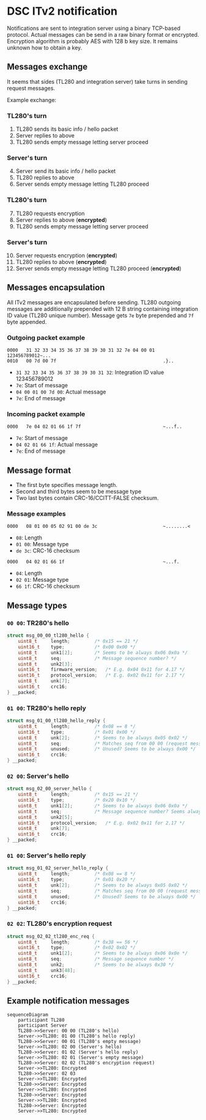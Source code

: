 # DSC ITv2 notification

Notifications are sent to integration server using a binary TCP-based protocol.
Actual messages can be send in a raw binary format or encrypted.
Encryption algorithm is probably AES with 128 b key size.
It remains unknown how to obtain a key.

## Messages exchange

It seems that sides (TL280 and integration server) take turns in sending request messages.

Example exchange:

### TL280's turn

1. TL280 sends its basic info / hello packet
2. Server replies to above
3. TL280 sends empty message letting server proceed

### Server's turn

4. Server send its basic info / hello packet
5. TL280 replies to above
6. Server sends empty message letting TL280 proceed

### TL280's turn

7. TL280 requests encryption
8. Server replies to above (**encrypted**)
9. TL280 sends empty message letting server proceed

### Server's turn

10. Server requests encryption (**encrypted**)
11. TL280 replies to above (**encrypted**)
12. Server sends empty message letting TL280 proceed (**encrypted**)

## Messages encapsulation

All ITv2 messages are encapsulated before sending.
TL280 outgoing messages are additionally prepended with 12 B string containing integration ID value (TL280 unique number).
Message gets `7e` byte prepended and `7f` byte appended.

### Outgoing packet example

```
0000   31 32 33 34 35 36 37 38 39 30 31 32 7e 04 00 01   123456789012~...
0010   00 7d 00 7f                                       .}..
```

* `31 32 33 34 35 36 37 38 39 30 31 32`: Integration ID value 123456789012
* `7e`: Start of message
* `04 00 01 00 7d 00`: Actual message
* `7e`: End of message

### Incoming packet example

```
0000   7e 04 02 01 66 1f 7f                              ~...f..
```

* `7e`: Start of message
* `04 02 01 66 1f`: Actual message
* `7e`: End of message

## Message format

* The first byte specifies message length.
* Second and third bytes seem to be message type
* Two last bytes contain CRC-16/CCITT-FALSE checksum.

### Message examples

```
0000   08 01 00 05 02 91 00 de 3c                        ~........<
```

* `08`: Length
* `01 00`: Message type
* `de 3c`: CRC-16 checksum

```
0000   04 02 01 66 1f                                    ~...f.
```

* `04`: Length
* `02 01`: Message type
* `66 1f`: CRC-16 checksum

## Message types

### `00 00`: TR280's hello

```c
struct msg_00_00_tl280_hello {
	uint8_t		length;			/* 0x15 == 21 */
	uint16_t	type;			/* 0x00 0x00 */
	uint8_t		unk1[2];		/* Seems to be always 0x06 0x0a */
	uint8_t		seq;			/* Message sequence number? */
	uint8_t		unk2[3];
	uint16_t	firmware_version;	/* E.g. 0x04 0x11 for 4.17 */
	uint16_t	protocol_version;	/* E.g. 0x02 0x11 for 2.17 */
	uint8_t		unk[7];
	uint16_t	crc16;
} __packed;
```

### `01 00`: TR280's hello reply

```c
struct msg_01_00_tl280_hello_reply {
	uint8_t		length;			/* 0x08 == 8 */
	uint16_t	type;			/* 0x01 0x00 */
	uint8_t		unk[2];			/* Seems to be always 0x05 0x02 */
	uint8_t		seq;			/* Matches seq from 00 00 (request message sequence number?) */
	uint8_t		unused;			/* Unused? Seems to be always 0x00 */
	uint16_t	crc16;
} __packed;
```

### `02 00`: Server's hello

```c
struct msg_02_00_server_hello {
	uint8_t		length;			/* 0x15 == 21 */
	uint16_t	type;			/* 0x20 0x10 */
	uint8_t		unk1[2];		/* Seems to be always 0x06 0x0a */
	uint8_t		seq;			/* Message sequence number? Seems always 0x01 */
	uint8_t		unk2[5];
	uint16_t	protocol_version;	/* E.g. 0x02 0x11 for 2.17 */
	uint8_t		unk[7];
	uint16_t	crc16;
} __packed;
```

### `01 00`: Server's hello reply

```c
struct msg_01_02_server_hello_reply {
	uint8_t		length;			/* 0x08 == 8 */
	uint16_t	type;			/* 0x01 0x20 */
	uint8_t		unk[2];			/* Seems to be always 0x05 0x02 */
	uint8_t		seq;			/* Matches seq from 00 00 (request message sequence number?) */
	uint8_t		unused;			/* Unused? Seems to be always 0x00 */
	uint16_t	crc16;
} __packed;
```

### `02 02`: TL280's encryption request

```c
struct msg_02_02_tl280_enc_req {
	uint8_t		length;			/* 0x38 == 56 */
	uint16_t	type;			/* 0x02 0x02 */
	uint8_t		unk1[2];		/* Seems to be always 0x06 0x0e */
	uint8_t		seq;			/* Message sequence number */
	uint8_t		unk2;			/* Seems to be always 0x30 */
	uint8_t		unk3[48];
	uint16_t	crc16;
} __packed;
```

## Example notification messages

```mermaid
sequenceDiagram
    participant TL280
    participant Server
    TL280->>Server: 00 00 (TL280's hello)
    Server->>TL280: 01 00 (TL280's hello reply)
    TL280->>Server: 00 01 (TL280's empty message)
    Server->>TL280: 02 00 (Server's hello)
    TL280->>Server: 01 02 (Server's hello reply)
    Server->>TL280: 02 01 (Server's empty message)
    TL280->>Server: 02 02 (TL280's encryption request)
    Server->>TL280: Encrypted
    TL280->>Server: 02 03
    Server->>TL280: Encrypted
    TL280->>Server: Encrypted
    Server->>TL280: Encrypted
    TL280->>Server: Encrypted
    Server->>TL280: Encrypted
    TL280->>Server: Encrypted
    Server->>TL280: Encrypted
```
